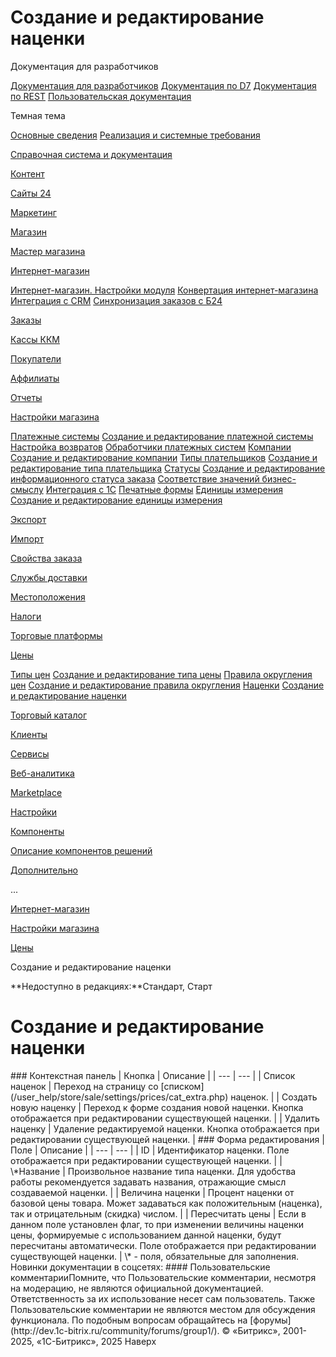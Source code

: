 # Создание и редактирование наценки

Документация для разработчиков

[Документация для разработчиков](https://dev.1c-bitrix.ru/api_help/)
[Документация по D7](https://dev.1c-bitrix.ru/api_d7/)
[Документация по REST](https://dev.1c-bitrix.ru/rest_help/)
[Пользовательская документация](https://dev.1c-bitrix.ru/user_help/)

Темная тема

[Основные сведения](/user_help/index.php)
[Реализация и системные требования](/user_help/reqintro.php)

[Справочная система и документация](/user_help/help/index.php)

[Контент](/user_help/content/index.php)

[Сайты 24](/user_help/sites24/index.php)

[Маркетинг](/user_help/marketing/index.php)

[Магазин](/user_help/store/index.php)

[Мастер магазина](/user_help/store/storeassist.php)

[Интернет-магазин](/user_help/store/sale/index.php)

[Интернет-магазин. Настройки модуля](/user_help/store/sale/settings_sale.php)
[Конвертация интернет-магазина](/user_help/store/sale/sale_converter.php)
[Интеграция с CRM](/user_help/store/sale/sale_crm.php)
[Синхронизация заказов с Б24](/user_help/store/sale/sale_order_crm.php)

[Заказы](/user_help/store/sale/orders/index.php)

[Кассы ККМ](/user_help/store/sale/cashbox/index.php)

[Покупатели](/user_help/store/sale/user_accounts/index.php)

[Аффилиаты](/user_help/store/sale/affiliates/index.php)

[Отчеты](/user_help/store/sale/statistic/index.php)

[Настройки магазина](/user_help/store/sale/settings/index.php)

[Платежные системы](/user_help/store/sale/settings/sale_pay_system.php)
[Создание и редактирование платежной системы](/user_help/store/sale/settings/sale_pay_system_edit.php)
[Настройка возвратов](/user_help/store/sale/settings/sale_ps_handler_refund.php)
[Обработчики платежных систем](/user_help/store/sale/settings/sale_pay_system_file.php)
[Компании](/user_help/store/sale/settings/sale_company.php)
[Создание и редактирование компании](/user_help/store/sale/settings/sale_company_edit.php)
[Типы плательщиков](/user_help/store/sale/settings/sale_person_type.php)
[Создание и редактирование типа плательщика](/user_help/store/sale/settings/sale_person_type_edit.php)
[Статусы](/user_help/store/sale/settings/sale_status.php)
[Создание и редактирование информационного статуса заказа](/user_help/store/sale/settings/sale_status_edit.php)
[Соответствие значений бизнес-смыслу](/user_help/store/sale/settings/sale_business_value.php)
[Интеграция с 1С](/user_help/store/sale/settings/1c_admin.php)
[Печатные формы](/user_help/store/sale/settings/print_form.php)
[Единицы измерения](/user_help/store/sale/settings/cat_measure_list.php)
[Создание и редактирование единицы измерения](/user_help/store/sale/settings/cat_measure_edit.php)

[Экспорт](/user_help/store/sale/settings/export/index.php)

[Импорт](/user_help/store/sale/settings/import/index.php)

[Свойства заказа](/user_help/store/sale/settings/order_props/index.php)

[Службы доставки](/user_help/store/sale/settings/delivery/index.php)

[Местоположения](/user_help/store/sale/settings/location2/index.php)

[Налоги](/user_help/store/sale/settings/tax/index.php)

[Торговые платформы](/user_help/store/sale/settings/trandingplatforms/index.php)

[Цены](/user_help/store/sale/settings/prices/index.php)

[Типы цен](/user_help/store/sale/settings/prices/cat_group_admin.php)
[Создание и редактирование типа цены](/user_help/store/sale/settings/prices/cat_group_edit.php)
[Правила округления цен](/user_help/store/sale/settings/prices/cat_round_list.php)
[Создание и редактирование правила округления](/user_help/store/sale/settings/prices/cat_round_edit.php)
[Наценки](/user_help/store/sale/settings/prices/cat_extra.php)
[Создание и редактирование наценки](/user_help/store/sale/settings/prices/cat_extra_edit.php)

[Торговый каталог](/user_help/store/catalog/index.php)

[Клиенты](/user_help/clients/index.php)

[Сервисы](/user_help/service/index.php)

[Веб-аналитика](/user_help/statistic/index.php)

[Marketplace](/user_help/marketplace/index.php)

[Настройки](/user_help/settings/index.php)

[Компоненты](/user_help/components/index.php)

[Описание компонентов решений](/user_help/description_decisions/index.php)

[Дополнительно](/user_help/additional/index.php)

...

[Интернет-магазин](/user_help/store/sale/index.php)

[Настройки магазина](/user_help/store/sale/settings/index.php)

[Цены](/user_help/store/sale/settings/prices/index.php)

Создание и редактирование наценки

**Недоступно в редакциях:**Стандарт, Старт

# Создание и редактирование наценки

<!--
<h4 id="topictoctitle">В этом разделе
- [Контекстная панель](#menu)
- [Форма редактирования](#extra)
- [Кнопки управления](#buttons)
--!>

### Контекстная панель

| Кнопка | Описание |
| --- | --- |
| Список наценок | Переход на страницу со [списком](/user_help/store/sale/settings/prices/cat_extra.php) наценок. |
| Создать новую наценку | Переход к форме создания новой наценки. Кнопка отображается при редактировании существующей наценки. |
| Удалить наценку | Удаление редактируемой наценки. Кнопка отображается при редактировании существующей наценки. |

  

### Форма редактирования

| Поле | Описание |
| --- | --- |
| ID | Идентификатор наценки. Поле отображается при редактировании существующей наценки. |
| \*Название | Произвольное название типа наценки. Для удобства работы рекомендуется задавать названия, отражающие смысл создаваемой наценки. |
| Величина наценки | Процент наценки от базовой цены товара. Может задаваться как положительным (наценка), так и отрицательным (скидка) числом. |
| Пересчитать цены | Если в данном поле установлен флаг, то при изменении величины наценки цены, формируемые с использованием данной наценки, будут пересчитаны автоматически. Поле отображается при редактировании существующей наценки. |

\* - поля, обязательные для заполнения.
<!--
<h4>Кнопки управления

| Кнопка | Описание |
| --- | --- |
| Сохранить | Сохранение параметров наценки. Переход на страницу со списком наценок. |
| Применить | Сохранение внесённых изменений. Продолжение редактирования параметров наценки. |
| Отменить | Отмена внесённых изменений. Возврат первоначальных значений параметров. |

--!>

Новинки документации в соцсетях:

#### Пользовательские комментарииПомните, что Пользовательские комментарии, несмотря на модерацию, не являются официальной документацией. Ответственность за их использование несет сам пользователь. Также Пользовательские комментарии не являются местом для обсуждения функционала. По подобным вопросам обращайтесь на [форумы](http://dev.1c-bitrix.ru/community/forums/group1/).

© «Битрикс», 2001-2025, «1С-Битрикс», 2025

Наверх